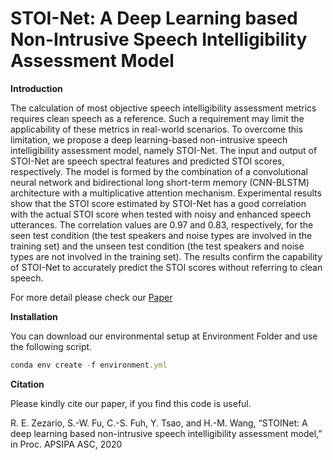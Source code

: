 # STOI-Net: A Deep Learning based Non-Intrusive Speech Intelligibility Assessment Model

**Introduction**

The calculation of most objective speech intelligibility assessment metrics requires clean speech as a reference. Such a requirement may limit the applicability of these metrics in real-world scenarios. To overcome this limitation, we propose a deep learning-based non-intrusive speech intelligibility assessment model, namely STOI-Net. The input and output of STOI-Net are speech spectral features and predicted STOI scores, respectively. The model is formed by the combination of a convolutional neural network and bidirectional long short-term memory (CNN-BLSTM) architecture with a multiplicative attention mechanism. Experimental results show that the STOI score estimated by STOI-Net has a good correlation with the actual STOI score when tested with noisy and enhanced speech utterances. The correlation values are 0.97 and 0.83, respectively, for the seen test condition (the test speakers and noise types are involved in the training set) and the unseen test condition (the test speakers and noise types are not involved in the training set). The results confirm the capability of STOI-Net to accurately predict the STOI scores without referring to clean speech.

For more detail please check our <a href="https://arxiv.org/ftp/arxiv/papers/2011/2011.04292.pdf" target="_blank">Paper</a>

**Installation**

You can download our environmental setup at Environment Folder and use the following script.
```js
conda env create -f environment.yml
```

**Citation**

Please kindly cite our paper, if you find this code is useful.

<a id="1"></a> 
R. E. Zezario, S.-W. Fu, C.-S. Fuh, Y. Tsao, and H.-M. Wang, “STOINet: A deep learning based non-intrusive speech intelligibility assessment model,” in Proc. APSIPA ASC, 2020


